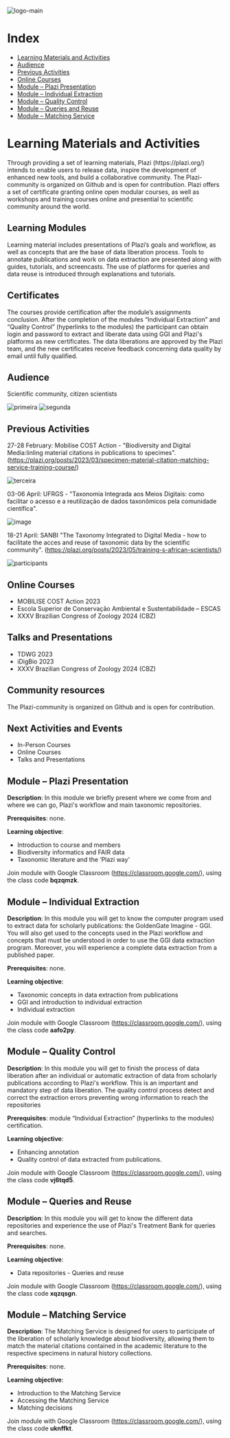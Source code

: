 ![logo-main](https://github.com/user-attachments/assets/fcfb24ac-8cb5-473e-9946-eb6f1e451f28)
# Index
- [Learning Materials and Activities](#Learning-Materials-and-Activities)
- [Audience](#Audience)
- [Previous Activities](#Previous-Activities)
- [Online Courses](#Online-Courses)
- [Module – Plazi Presentation](#Module–Plazi-Presentation)
- [Module – Individual Extraction](#Module–Individual-Extraction)
- [Module – Quality Control](#Module–Quality-Control)
- [Module – Queries and Reuse](#Module–Queries-and-Reuse)
- [Module – Matching Service](#Module–Matching-Service)

<h1>Learning Materials and Activities</h1>
Through providing a set of learning materials, Plazi (https://plazi.org/)  intends to enable users to release data, inspire the development of enhanced new tools, and build a collaborative community. The Plazi-community is organized on Github and is open for contribution. Plazi offers a set of certificate granting online open modular courses, as well as workshops and training courses online and presential to scientific community around the world. 
<h2>Learning Modules</h2>
Learning material includes presentations of Plazi’s goals and workflow, as well as concepts that are the base of data liberation process. Tools to annotate publications and work on data extraction are presented along with guides, tutorials, and screencasts. The use of platforms for queries and data reuse is introduced through explanations and tutorials.
<h2>Certificates</h2>
The courses provide certification after the module’s assignments conclusion. After the completion of the modules “Individual Extraction” and “Quality Control” (hyperlinks to the modules) the participant can obtain login and password to extract and liberate data using GGI and Plazi's platforms as new certificates. The data liberations are approved by the Plazi team, and the new certificates receive feedback concerning data quality by email until fully qualified.
<h2>Audience</h2>
Scientific community, citizen scientists

![primeira](https://github.com/user-attachments/assets/80b00c3d-82d7-4e9a-8b56-692cd0246635)
![segunda](https://github.com/user-attachments/assets/8b7af4e2-2d94-4337-ab44-0082ce08025a)

<h2>Previous Activities</h2>
  
27-28 February: Mobilise COST Action - "Biodiversity and Digital Media:linling material citations in publications to specimes". (https://plazi.org/posts/2023/03/specimen-material-citation-matching-service-training-course/)

![terceira](https://github.com/user-attachments/assets/9823fdce-b162-4300-ba47-2098b1b68d07)

03-06 April: UFRGS - "Taxonomia Integrada aos Meios Digitais: como facilitar o acesso e a reutilização de dados taxonômicos pela comunidade científica".

![image](https://github.com/user-attachments/assets/d828b9e9-3ab6-497c-995e-41c0e61294c5)

18-21 April: SANBI "The Taxonomy Integrated to Digital Media - how to facilitate the acces and reuse of taxonomic data by the scientific community". (https://plazi.org/posts/2023/05/training-s-african-scientists/)

![participants](https://github.com/user-attachments/assets/d922a4d9-1b2d-45b0-99af-120e1da27b71)

<h2>Online Courses</h2>

* MOBILISE COST Action 2023
* Escola Superior de Conservação Ambiental e Sustentabilidade – ESCAS
* XXXV Brazilian Congress of Zoology 2024 (CBZ)

<h2>Talks and Presentations</h2>

* TDWG 2023
* iDigBio 2023
* XXXV Brazilian Congress of Zoology 2024 (CBZ)

<h2>Community resources</h2>
  The Plazi-community is organized on Github and is open for contribution.

<h2>Next Activities and Events</h2>

* In-Person Courses
* Online Courses
* Talks and Presentations

<h2>Module – Plazi Presentation</h2>

**Description**: In this module we briefly present where we come from and where we can go, Plazi's workflow and main taxonomic repositories.
 
**Prerequisites**: none.

**Learning objective**: 

* Introduction to course and members
* Biodiversity informatics and FAIR data
* Taxonomic literature and the ‘Plazi way’

Join module with Google Classroom (https://classroom.google.com/), using the class code **bqzqmzk**.

<h2>Module – Individual Extraction</h2>

**Description**: In this module you will get to know the computer program used to extract data for scholarly publications: the GoldenGate Imagine - GGI. You will also get used to the concepts used in the Plazi workflow and concepts that must be understood in order to use the GGI data extraction program. Moreover, you will experience a complete data extraction from a published paper.

**Prerequisites**: none.

**Learning objective**: 

* Taxonomic concepts in data extraction from publications
* GGI and introduction to individual extraction
* Individual extraction

Join module with Google Classroom (https://classroom.google.com/), using the class code **aafo2py**.

<h2>Module – Quality Control</h2>

**Description**: In this module you will get to finish the process of data liberation after an individual or automatic extraction of data from scholarly publications according to Plazi's workflow. This is an important and mandatory step of data liberation. The quality control process detect and correct the extraction errors preventing wrong information to reach the repositories


**Prerequisites**: module “Individual Extraction” (hyperlinks to the modules) certification.

**Learning objective**: 

* Enhancing annotation
* Quality control of data extracted from publications. 

Join module with Google Classroom (https://classroom.google.com/), using the class code **vj6tqd5**.

<h2>Module – Queries and Reuse</h2>

**Description**: In this module you will get to know the different data repositories and experience the use of Plazi's Treatment Bank for queries and searches.

**Prerequisites**: none.

**Learning objective**: 

* Data repositories - Queries and reuse

Join module with Google Classroom (https://classroom.google.com/), using the class code **xqzqsgn**.

<h2>Module – Matching Service</h2>

**Description**: The Matching Service is designed for users to participate of the liberation of scholarly knowledge about biodiversity, allowing them to match the material citations contained in the academic literature to the respective specimens in natural history collections. 

**Prerequisites**: none.

**Learning objective**: 

* Introduction to the Matching Service 
* Accessing the Matching Service
* Matching decisions

Join module with Google Classroom (https://classroom.google.com/), using the class code **uknffkt**.
